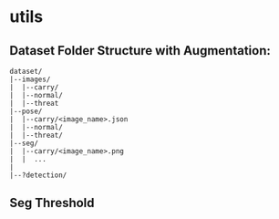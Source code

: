 # utils
## Dataset Folder Structure with Augmentation:
```
dataset/
|--images/
|  |--carry/
|  |--normal/
|  |--threat
|--pose/
|  |--carry/<image_name>.json
|  |--normal/
|  |--threat/
|--seg/ 
|  |--carry/<image_name>.png
|  |  ...
|    
|--?detection/
```
## Seg Threshold